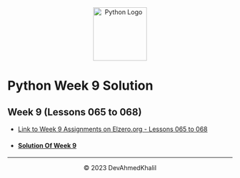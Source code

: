 <div align="center">
  <img src="https://upload.wikimedia.org/wikipedia/commons/thumb/c/cf/Python_logo_51.svg/750px-Python_logo_51.svg.png?20210510195343" alt="Python Logo" width="120" height="120">
</div>

# Python Week 9 Solution

## Week 9 (Lessons 065 to 068)

- [Link to Week 9 Assignments on Elzero.org - Lessons 065 to 068](https://elzero.org/python-assignments-lesson-from-65-to-68/)
- #### [Solution Of Week 9](https://github.com/DevAhmedKhalil/Elzero-Python-Assignments/tree/week9/week9)

---

<div align="center">
  &copy; 2023 DevAhmedKhalil
</div>
